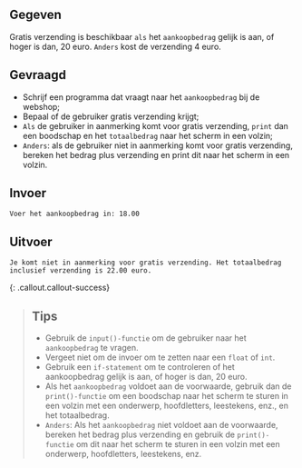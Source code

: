 ## Gegeven
Gratis verzending is beschikbaar `als` het `aankoopbedrag` gelijk is aan, of hoger is dan, 20 euro. 
`Anders` kost de verzending 4 euro.

## Gevraagd
* Schrijf een programma dat vraagt naar het `aankoopbedrag` bij de webshop;
* Bepaal of de gebruiker gratis verzending krijgt;
* `Als` de gebruiker in aanmerking komt voor gratis verzending, `print` dan een boodschap en het `totaalbedrag` naar het scherm in een volzin;
* `Anders`: als de gebruiker niet in aanmerking komt voor gratis verzending, bereken het bedrag plus verzending en print dit naar het scherm in een volzin.

## Invoer
```
Voer het aankoopbedrag in: 18.00
```

## Uitvoer
```
Je komt niet in aanmerking voor gratis verzending. Het totaalbedrag inclusief verzending is 22.00 euro.
```

{: .callout.callout-success}
>## Tips
>* Gebruik de `input()-functie` om de gebruiker naar het `aankoopbedrag` te vragen. 
>* Vergeet niet om de invoer om te zetten naar een `float` of `int`.
>* Gebruik een `if-statement` om te controleren of het aankoopbedrag gelijk is aan, of hoger is dan, 20 euro.
>* Als het `aankoopbedrag` voldoet aan de voorwaarde, gebruik dan de `print()-functie` om een boodschap naar het scherm te sturen in een volzin met een onderwerp, hoofdletters, leestekens, enz., en het totaalbedrag.
>* `Anders`: Als het `aankoopbedrag` niet voldoet aan de voorwaarde, bereken het bedrag plus verzending en gebruik de `print()-functie` om dit naar het scherm te sturen in een volzin met een onderwerp, hoofdletters, leestekens, enz.
